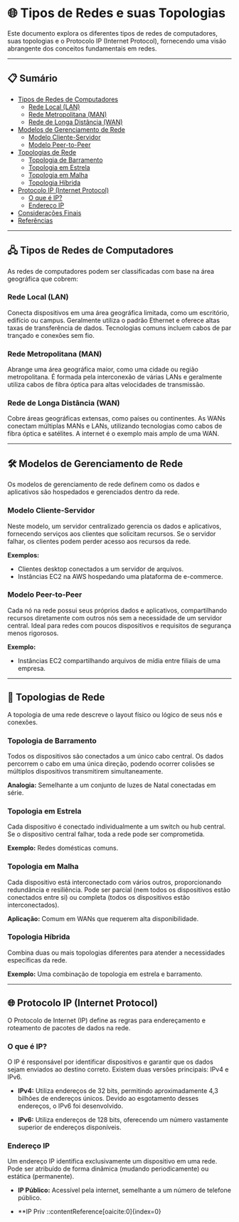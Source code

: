 # 🌐 Tipos de Redes e suas Topologias

Este documento explora os diferentes tipos de redes de computadores, suas topologias e o Protocolo IP (Internet Protocol), fornecendo uma visão abrangente dos conceitos fundamentais em redes.

---

## 📋 Sumário

- [Tipos de Redes de Computadores](#-tipos-de-redes-de-computadores)
  - [Rede Local (LAN)](#rede-local-lan)
  - [Rede Metropolitana (MAN)](#rede-metropolitana-man)
  - [Rede de Longa Distância (WAN)](#rede-de-longa-distância-wan)
- [Modelos de Gerenciamento de Rede](#-modelos-de-gerenciamento-de-rede)
  - [Modelo Cliente-Servidor](#modelo-cliente-servidor)
  - [Modelo Peer-to-Peer](#modelo-peer-to-peer)
- [Topologias de Rede](#-topologias-de-rede)
  - [Topologia de Barramento](#topologia-de-barramento)
  - [Topologia em Estrela](#topologia-em-estrela)
  - [Topologia em Malha](#topologia-em-malha)
  - [Topologia Híbrida](#topologia-híbrida)
- [Protocolo IP (Internet Protocol)](#-protocolo-ip-internet-protocol)
  - [O que é IP?](#o-que-é-ip)
  - [Endereço IP](#endereço-ip)
- [Considerações Finais](#-considerações-finais)
- [Referências](#-referências)

---

## 🖧 Tipos de Redes de Computadores

As redes de computadores podem ser classificadas com base na área geográfica que cobrem:

### Rede Local (LAN)

Conecta dispositivos em uma área geográfica limitada, como um escritório, edifício ou campus. Geralmente utiliza o padrão Ethernet e oferece altas taxas de transferência de dados. Tecnologias comuns incluem cabos de par trançado e conexões sem fio.

### Rede Metropolitana (MAN)

Abrange uma área geográfica maior, como uma cidade ou região metropolitana. É formada pela interconexão de várias LANs e geralmente utiliza cabos de fibra óptica para altas velocidades de transmissão.

### Rede de Longa Distância (WAN)

Cobre áreas geográficas extensas, como países ou continentes. As WANs conectam múltiplas MANs e LANs, utilizando tecnologias como cabos de fibra óptica e satélites. A internet é o exemplo mais amplo de uma WAN.

---

## 🛠 Modelos de Gerenciamento de Rede

Os modelos de gerenciamento de rede definem como os dados e aplicativos são hospedados e gerenciados dentro da rede.

### Modelo Cliente-Servidor

Neste modelo, um servidor centralizado gerencia os dados e aplicativos, fornecendo serviços aos clientes que solicitam recursos. Se o servidor falhar, os clientes podem perder acesso aos recursos da rede.

**Exemplos:**

- Clientes desktop conectados a um servidor de arquivos.
- Instâncias EC2 na AWS hospedando uma plataforma de e-commerce.

### Modelo Peer-to-Peer

Cada nó na rede possui seus próprios dados e aplicativos, compartilhando recursos diretamente com outros nós sem a necessidade de um servidor central. Ideal para redes com poucos dispositivos e requisitos de segurança menos rigorosos.

**Exemplo:**

- Instâncias EC2 compartilhando arquivos de mídia entre filiais de uma empresa.

---

## 🔀 Topologias de Rede

A topologia de uma rede descreve o layout físico ou lógico de seus nós e conexões.

### Topologia de Barramento

Todos os dispositivos são conectados a um único cabo central. Os dados percorrem o cabo em uma única direção, podendo ocorrer colisões se múltiplos dispositivos transmitirem simultaneamente.

**Analogia:** Semelhante a um conjunto de luzes de Natal conectadas em série.

### Topologia em Estrela

Cada dispositivo é conectado individualmente a um switch ou hub central. Se o dispositivo central falhar, toda a rede pode ser comprometida.

**Exemplo:** Redes domésticas comuns.

### Topologia em Malha

Cada dispositivo está interconectado com vários outros, proporcionando redundância e resiliência. Pode ser parcial (nem todos os dispositivos estão conectados entre si) ou completa (todos os dispositivos estão interconectados).

**Aplicação:** Comum em WANs que requerem alta disponibilidade.

### Topologia Híbrida

Combina duas ou mais topologias diferentes para atender a necessidades específicas da rede.

**Exemplo:** Uma combinação de topologia em estrela e barramento.

---

## 🌐 Protocolo IP (Internet Protocol)

O Protocolo de Internet (IP) define as regras para endereçamento e roteamento de pacotes de dados na rede.

### O que é IP?

O IP é responsável por identificar dispositivos e garantir que os dados sejam enviados ao destino correto. Existem duas versões principais: IPv4 e IPv6.

- **IPv4:** Utiliza endereços de 32 bits, permitindo aproximadamente 4,3 bilhões de endereços únicos. Devido ao esgotamento desses endereços, o IPv6 foi desenvolvido.

- **IPv6:** Utiliza endereços de 128 bits, oferecendo um número vastamente superior de endereços disponíveis.

### Endereço IP

Um endereço IP identifica exclusivamente um dispositivo em uma rede. Pode ser atribuído de forma dinâmica (mudando periodicamente) ou estática (permanente).

- **IP Público:** Acessível pela internet, semelhante a um número de telefone público.

- \*\*IP Priv
  ::contentReference[oaicite:0]{index=0}
